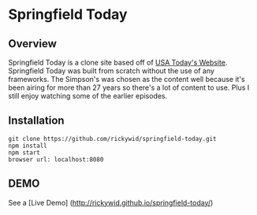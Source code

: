 # Springfield Today

## Overview
Springfield Today is a clone site based off of [USA Today's Website](http://usatoday.com). Springfield Today was built from scratch without the use of any frameworks. The Simpson's was chosen as the content well because it's been airing for more than 27 years so there's a lot of content to use. Plus I still enjoy watching some of the earlier episodes.

## Installation
```
git clone https://github.com/rickywid/springfield-today.git
npm install
npm start
browser url: localhost:8080
```
## DEMO
See a [Live Demo] (http://rickywid.github.io/springfield-today/)

